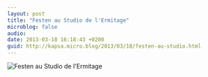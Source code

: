 ```yaml
---
layout: post
title: "Festen au Studio de l'Ermitage"
microblog: false
audio: 
date: 2013-03-18 16:18:43 +0200
guid: http://kapsa.micro.blog/2013/03/18/festen-au-studio.html
---
```

<img src="http://www.jeankapsa.com/uploads/2018/e35665491a.jpg" alt="Festen au Studio de l'Ermitage"/>
